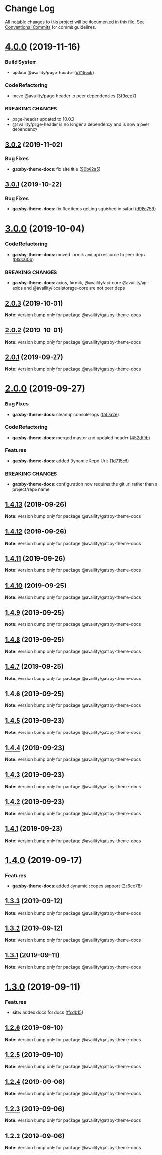 # Change Log

All notable changes to this project will be documented in this file.
See [Conventional Commits](https://conventionalcommits.org) for commit guidelines.

# [4.0.0](https://github.com/availity/gatsby-theme-availity/compare/@availity/gatsby-theme-docs@3.0.2...@availity/gatsby-theme-docs@4.0.0) (2019-11-16)


### Build System

* update @availity/page-header ([c315eab](https://github.com/availity/gatsby-theme-availity/commit/c315eabc6d717272fe57294a9248e9aa20188786))


### Code Refactoring

* move @availity/page-header to peer dependencies ([3f9cee7](https://github.com/availity/gatsby-theme-availity/commit/3f9cee73bae921516734617d70d8352b0db8e3f0))


### BREAKING CHANGES

* page-header updated to 10.0.0
* @availity/page-header is no longer a dependency and is now a peer dependency





## [3.0.2](https://github.com/availity/gatsby-theme-availity/compare/@availity/gatsby-theme-docs@3.0.1...@availity/gatsby-theme-docs@3.0.2) (2019-11-02)


### Bug Fixes

* **gatsby-theme-docs:** fix site title ([90b62a5](https://github.com/availity/gatsby-theme-availity/commit/90b62a5))





## [3.0.1](https://github.com/availity/gatsby-theme-availity/compare/@availity/gatsby-theme-docs@3.0.0...@availity/gatsby-theme-docs@3.0.1) (2019-10-22)


### Bug Fixes

* **gatsby-theme-docs:** fix flex items getting squished in safari ([d98c759](https://github.com/availity/gatsby-theme-availity/commit/d98c759))





# [3.0.0](https://github.com/availity/gatsby-theme-availity/compare/@availity/gatsby-theme-docs@2.0.3...@availity/gatsby-theme-docs@3.0.0) (2019-10-04)


### Code Refactoring

* **gatsby-theme-docs:** moved formik and api resource to peer deps ([b8dc60b](https://github.com/availity/gatsby-theme-availity/commit/b8dc60b))


### BREAKING CHANGES

* **gatsby-theme-docs:** axios, formik, @availity/api-core @availity/api-axios and @availity/localstorage-core are not peer deps





## [2.0.3](https://github.com/availity/gatsby-theme-availity/compare/@availity/gatsby-theme-docs@2.0.2...@availity/gatsby-theme-docs@2.0.3) (2019-10-01)

**Note:** Version bump only for package @availity/gatsby-theme-docs





## [2.0.2](https://github.com/availity/gatsby-theme-availity/compare/@availity/gatsby-theme-docs@2.0.1...@availity/gatsby-theme-docs@2.0.2) (2019-10-01)

**Note:** Version bump only for package @availity/gatsby-theme-docs





## [2.0.1](https://github.com/availity/gatsby-theme-availity/compare/@availity/gatsby-theme-docs@2.0.0...@availity/gatsby-theme-docs@2.0.1) (2019-09-27)

**Note:** Version bump only for package @availity/gatsby-theme-docs





# [2.0.0](https://github.com/availity/gatsby-theme-availity/compare/@availity/gatsby-theme-docs@1.4.13...@availity/gatsby-theme-docs@2.0.0) (2019-09-27)


### Bug Fixes

* **gatsby-theme-docs:** cleanup console logs ([faf0a2e](https://github.com/availity/gatsby-theme-availity/commit/faf0a2e))


### Code Refactoring

* **gatsby-theme-docs:** merged master and updated header ([452df9b](https://github.com/availity/gatsby-theme-availity/commit/452df9b))


### Features

* **gatsby-theme-docs:** added Dynamic Repo Urls ([1d715c9](https://github.com/availity/gatsby-theme-availity/commit/1d715c9))


### BREAKING CHANGES

* **gatsby-theme-docs:** configuration now requires the git url rather than a project/repo name





## [1.4.13](https://github.com/availity/gatsby-theme-availity/compare/@availity/gatsby-theme-docs@1.4.12...@availity/gatsby-theme-docs@1.4.13) (2019-09-26)

**Note:** Version bump only for package @availity/gatsby-theme-docs

## [1.4.12](https://github.com/availity/gatsby-theme-availity/compare/@availity/gatsby-theme-docs@1.4.11...@availity/gatsby-theme-docs@1.4.12) (2019-09-26)

**Note:** Version bump only for package @availity/gatsby-theme-docs

## [1.4.11](https://github.com/availity/gatsby-theme-availity/compare/@availity/gatsby-theme-docs@1.4.10...@availity/gatsby-theme-docs@1.4.11) (2019-09-26)

**Note:** Version bump only for package @availity/gatsby-theme-docs

## [1.4.10](https://github.com/availity/gatsby-theme-availity/compare/@availity/gatsby-theme-docs@1.4.9...@availity/gatsby-theme-docs@1.4.10) (2019-09-25)

**Note:** Version bump only for package @availity/gatsby-theme-docs

## [1.4.9](https://github.com/availity/gatsby-theme-availity/compare/@availity/gatsby-theme-docs@1.4.8...@availity/gatsby-theme-docs@1.4.9) (2019-09-25)

**Note:** Version bump only for package @availity/gatsby-theme-docs

## [1.4.8](https://github.com/availity/gatsby-theme-availity/compare/@availity/gatsby-theme-docs@1.4.7...@availity/gatsby-theme-docs@1.4.8) (2019-09-25)

**Note:** Version bump only for package @availity/gatsby-theme-docs

## [1.4.7](https://github.com/availity/gatsby-theme-availity/compare/@availity/gatsby-theme-docs@1.4.6...@availity/gatsby-theme-docs@1.4.7) (2019-09-25)

**Note:** Version bump only for package @availity/gatsby-theme-docs

## [1.4.6](https://github.com/availity/gatsby-theme-availity/compare/@availity/gatsby-theme-docs@1.4.5...@availity/gatsby-theme-docs@1.4.6) (2019-09-25)

**Note:** Version bump only for package @availity/gatsby-theme-docs

## [1.4.5](https://github.com/availity/gatsby-theme-availity/compare/@availity/gatsby-theme-docs@1.4.4...@availity/gatsby-theme-docs@1.4.5) (2019-09-23)

**Note:** Version bump only for package @availity/gatsby-theme-docs

## [1.4.4](https://github.com/availity/gatsby-theme-availity/compare/@availity/gatsby-theme-docs@1.4.3...@availity/gatsby-theme-docs@1.4.4) (2019-09-23)

**Note:** Version bump only for package @availity/gatsby-theme-docs

## [1.4.3](https://github.com/availity/gatsby-theme-availity/compare/@availity/gatsby-theme-docs@1.4.2...@availity/gatsby-theme-docs@1.4.3) (2019-09-23)

**Note:** Version bump only for package @availity/gatsby-theme-docs

## [1.4.2](https://github.com/availity/gatsby-theme-availity/compare/@availity/gatsby-theme-docs@1.4.1...@availity/gatsby-theme-docs@1.4.2) (2019-09-23)

**Note:** Version bump only for package @availity/gatsby-theme-docs

## [1.4.1](https://github.com/availity/gatsby-theme-availity/compare/@availity/gatsby-theme-docs@1.4.0...@availity/gatsby-theme-docs@1.4.1) (2019-09-23)

**Note:** Version bump only for package @availity/gatsby-theme-docs

# [1.4.0](https://github.com/availity/gatsby-theme-availity/compare/@availity/gatsby-theme-docs@1.3.3...@availity/gatsby-theme-docs@1.4.0) (2019-09-17)

### Features

- **gatsby-theme-docs:** added dynamic scopes support ([2a6ce78](https://github.com/availity/gatsby-theme-availity/commit/2a6ce78))

## [1.3.3](https://github.com/availity/gatsby-theme-availity/compare/@availity/gatsby-theme-docs@1.3.2...@availity/gatsby-theme-docs@1.3.3) (2019-09-12)

**Note:** Version bump only for package @availity/gatsby-theme-docs

## [1.3.2](https://github.com/availity/gatsby-theme-availity/compare/@availity/gatsby-theme-docs@1.3.1...@availity/gatsby-theme-docs@1.3.2) (2019-09-12)

**Note:** Version bump only for package @availity/gatsby-theme-docs

## [1.3.1](https://github.com/availity/gatsby-theme-availity/compare/@availity/gatsby-theme-docs@1.3.0...@availity/gatsby-theme-docs@1.3.1) (2019-09-11)

**Note:** Version bump only for package @availity/gatsby-theme-docs

# [1.3.0](https://github.com/availity/gatsby-theme-availity/compare/@availity/gatsby-theme-docs@1.2.6...@availity/gatsby-theme-docs@1.3.0) (2019-09-11)

### Features

- **site:** added docs for docs ([ffddb15](https://github.com/availity/gatsby-theme-availity/commit/ffddb15))

## [1.2.6](https://github.com/availity/gatsby-theme-availity/compare/@availity/gatsby-theme-docs@1.2.5...@availity/gatsby-theme-docs@1.2.6) (2019-09-10)

**Note:** Version bump only for package @availity/gatsby-theme-docs

## [1.2.5](https://github.com/availity/gatsby-theme-availity/compare/@availity/gatsby-theme-docs@1.2.4...@availity/gatsby-theme-docs@1.2.5) (2019-09-10)

**Note:** Version bump only for package @availity/gatsby-theme-docs

## [1.2.4](https://github.com/availity/gatsby-theme-availity/compare/@availity/gatsby-theme-docs@1.2.3...@availity/gatsby-theme-docs@1.2.4) (2019-09-06)

**Note:** Version bump only for package @availity/gatsby-theme-docs

## [1.2.3](https://github.com/availity/gatsby-theme-availity/compare/@availity/gatsby-theme-docs@1.2.2...@availity/gatsby-theme-docs@1.2.3) (2019-09-06)

**Note:** Version bump only for package @availity/gatsby-theme-docs

## 1.2.2 (2019-09-06)

**Note:** Version bump only for package @availity/gatsby-theme-docs
